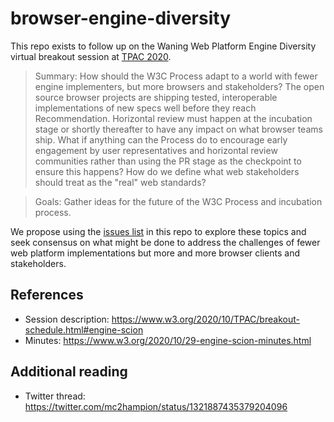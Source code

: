 # browser-engine-diversity
This repo exists to follow up on the Waning Web Platform Engine Diversity virtual breakout session at [TPAC 2020](https://www.w3.org/2020/10/TPAC/). 

> Summary: How should the W3C Process adapt to a world with fewer engine implementers, but more browsers and stakeholders? The open source browser projects are shipping tested, interoperable implementations of new specs well before they reach Recommendation. Horizontal review must happen at the incubation stage or shortly thereafter to have any impact on what browser teams ship. What if anything can the Process do to encourage early engagement by user representatives and horizontal review communities rather than using the PR stage as the checkpoint to ensure this happens? How do we define what web stakeholders should treat as the "real" web standards?

> Goals: Gather ideas for the future of the W3C Process and incubation process.

We propose using the [issues list](https://github.com/WebStandardsFuture/browser-engine-diversity/issues) in this repo to explore these topics and seek consensus on what might be done to address the challenges of fewer web platform implementations but more and more browser clients and stakeholders.

## References
* Session description: https://www.w3.org/2020/10/TPAC/breakout-schedule.html#engine-scion
* Minutes: https://www.w3.org/2020/10/29-engine-scion-minutes.html

## Additional reading
* Twitter thread: https://twitter.com/mc2hampion/status/1321887435379204096


